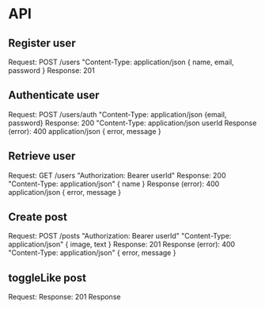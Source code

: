 <!-- TEST DRIVEN DESIGN (TDD) -->

# API

## Register user

Request: POST /users "Content-Type: application/json { name, email, password }
Response: 201

## Authenticate user

Request: POST /users/auth "Content-Type: application/json {email, password}
Response: 200 "Content-Type: application/json userId
Response (error): 400 application/json { error, message }

## Retrieve user

Request: GET /users "Authorization: Bearer userId"
Response: 200 "Content-Type: application/json" { name }
Response (error): 400 application/json { error, message }

## Create post

<!-- (⭐Authorization, se utiliza cuando eres usuario "te has logueado"
el userId, deberiamos protegerlo con una firma digital.) -->

Request: POST /posts "Authorization: Bearer userId" "Content-Type: application/json" { image, text }
Response: 201
Response (error): 400 "Content-Type: application/json" { error, message }

## toggleLike post

Request:
Response: 201
Response
